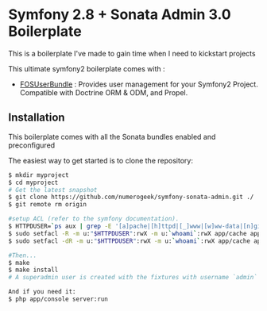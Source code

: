 Symfony 2.8 + Sonata Admin 3.0 Boilerplate
================

This is a boilerplate I've made to gain time when I need to kickstart projects

This ultimate symfony2 boilerplate comes with :

* [FOSUserBundle](https://github.com/FriendsOfSymfony/FOSUserBundle) : Provides user management for your Symfony2 Project. Compatible with Doctrine ORM & ODM, and Propel.


## Installation

This boilerplate comes with all the Sonata bundles enabled and preconfigured

The easiest way to get started is to clone the repository:

```bash
$ mkdir myproject
$ cd myproject
# Get the latest snapshot
$ git clone https://github.com/numerogeek/symfony-sonata-admin.git ./
$ git remote rm origin

#setup ACL (refer to the symfony documentation).
$ HTTPDUSER=`ps aux | grep -E '[a]pache|[h]ttpd|[_]www|[w]ww-data|[n]ginx' | grep -v root | head -1 | cut -d\  -f1`
$ sudo setfacl -R -m u:"$HTTPDUSER":rwX -m u:`whoami`:rwX app/cache app/logs
$ sudo setfacl -dR -m u:"$HTTPDUSER":rwX -m u:`whoami`:rwX app/cache app/logs

#Then...
$ make
$ make install
# A superadmin user is created with the fixtures with username `admin` and password `admin`

And if you need it:
$ php app/console server:run
